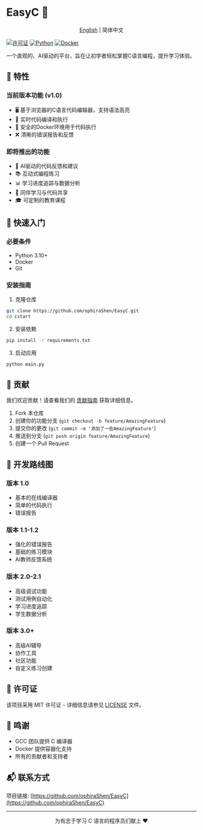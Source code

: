 # EasyC 🚀

<div align="center">

[English](https://github.com/ophiraShen/EasyC/blob/main/README.md) | 简体中文

</div>

[![许可证](https://img.shields.io/badge/license-MIT-blue.svg)](LICENSE)
[![Python](https://img.shields.io/badge/python-3.10+-blue.svg)](https://www.python.org/downloads/)
[![Docker](https://img.shields.io/badge/docker-required-blue.svg)](https://www.docker.com/)

一个直观的、AI驱动的平台，旨在让初学者轻松掌握C语言编程，提升学习体验。

## 🎯 特性

### 当前版本功能 (v1.0)
- 🖥️ 基于浏览器的C语言代码编辑器，支持语法高亮
- 🔄 实时代码编译和执行
- 🐳 安全的Docker环境用于代码执行
- ❌ 清晰的错误报告和反馈

### 即将推出的功能
- 🤖 AI驱动的代码反馈和建议
- 📚 互动式编程练习
- 📊 学习进度追踪与数据分析
- 👥 同伴学习与代码共享
- 🎓 可定制的教育课程

## 🚀 快速入门

### 必要条件
- Python 3.10+
- Docker
- Git

### 安装指南
1. 克隆仓库
```bash
git clone https://github.com/ophiraShen/EasyC.git
cd cstart
```

2. 安装依赖
```bash
pip install -r requirements.txt
```

3. 启动应用
```bash
python main.py
```

## 🤝 贡献

我们欢迎贡献！请查看我们的 [贡献指南](CONTRIBUTING.md) 获取详细信息。

1. Fork 本仓库
2. 创建你的功能分支 (`git checkout -b feature/AmazingFeature`)
3. 提交你的更改 (`git commit -m '添加了一些AmazingFeature'`)
4. 推送到分支 (`git push origin feature/AmazingFeature`)
5. 创建一个 Pull Request

## 📝 开发路线图

### 版本 1.0
- 基本的在线编译器
- 简单的代码执行
- 错误报告

### 版本 1.1-1.2
- 强化的错误报告
- 基础的练习模块
- AI教师反馈系统

### 版本 2.0-2.1
- 高级调试功能
- 测试用例自动化
- 学习进度追踪
- 学生数据分析

### 版本 3.0+
- 高级AI辅导
- 协作工具
- 社区功能
- 自定义练习创建

## 📄 许可证

该项目采用 MIT 许可证 - 详细信息请参见 [LICENSE](LICENSE) 文件。

## 🙏 鸣谢

- GCC 团队提供 C 编译器
- Docker 提供容器化支持
- 所有的贡献者和支持者

## 📬 联系方式

项目链接: [https://github.com/ophiraShen/EasyC](https://github.com/ophiraShen/EasyC)

---

<p align="center">为有志于学习 C 语言的程序员们献上 ❤️</p>


